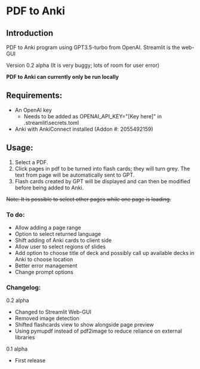 # PDF to Anki

## Introduction

PDF to Anki program using GPT3.5-turbo from OpenAI. Streamlit is the web-GUI

Version 0.2 alpha (It is very buggy; lots of room for user error)

**PDF to Anki can currently only be run locally**

## Requirements:

- An OpenAI key
    - Needs to be added as OPENAI_API_KEY="[Key here]" in .streamlit\secrets.toml
- Anki with AnkiConnect installed (Addon #: 2055492159)

## Usage:

1. Select a PDF.
2. Click pages in pdf to be turned into flash cards; they will turn grey. The text from page will be automatically sent to GPT.
3. Flash cards created by GPT will be displayed and can then be modified before being added to Anki.

~~Note: It is possible to select other pages while one page is loading.~~

### To do:

- Allow adding a page range
- Option to select returned language
- Shift adding of Anki cards to client side
- Allow user to select regions of slides
- Add option to choose title of deck and possibly call up available decks in Anki to choose location
- Better error management
- Change prompt options

### Changelog:

0.2 alpha
- Changed to Streamlit Web-GUI
- Removed image detection
- Shifted flashcards view to show alongside page preview
- Using pymupdf instead of pdf2image to reduce reliance on external libraries

0.1 alpha
- First release